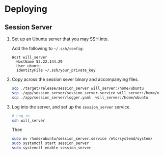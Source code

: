 # Deploying

## Session Server

<!-- https://medium.com/@benmorel/creating-a-linux-service-with-systemd-611b5c8b91d6 -->

1. Set up an Ubuntu server that you may SSH into.

    Add the following to `~/.ssh/config`:

    ```
    Host will_server
      HostName 52.22.144.29
      User ubuntu
      IdentityFile ~/.ssh/your_private_key
    ```

2. Copy across the session sever binary and accompanying files.

    ```bash
    scp ./target/release/session_server will_server:/home/ubuntu
    scp ./app/session_server/session_server.service will_server:/home/ubuntu
    scp ./app/session_server/logger.yaml  will_server:/home/ubuntu
    ```

3. Log into the server, and set up the `session_server` service.

    ```bash
    # Log in
    ssh will_server
    ```

    Then

    ```bash
    sudo mv /home/ubuntu/session_server.service /etc/systemd/system/
    sudo systemctl start session_server
    sudo systemctl enable session_server
    ```
